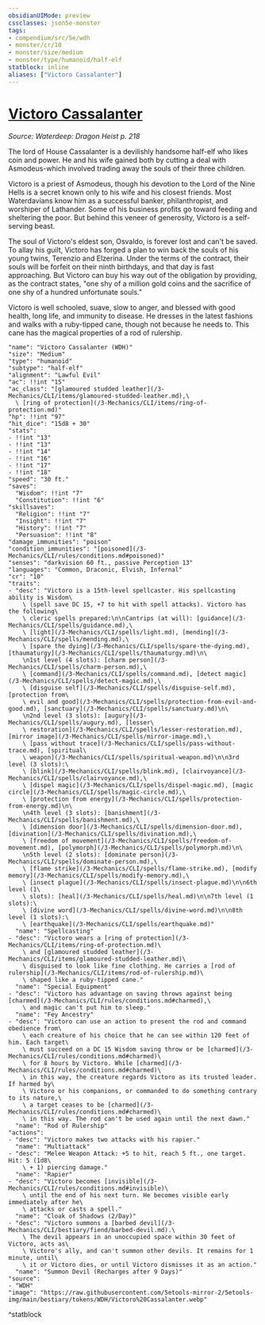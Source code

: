 ```yaml
---
obsidianUIMode: preview
cssclasses: json5e-monster
tags:
- compendium/src/5e/wdh
- monster/cr/10
- monster/size/medium
- monster/type/humanoid/half-elf
statblock: inline
aliases: ["Victoro Cassalanter"]
---
```

# [Victoro Cassalanter](3-Mechanics\CLI\bestiary\npc/victoro-cassalanter-wdh.md)
*Source: Waterdeep: Dragon Heist p. 218*  

The lord of House Cassalanter is a devilishly handsome half-elf who likes coin and power. He and his wife gained both by cutting a deal with Asmodeus-which involved trading away the souls of their three children.

Victoro is a priest of Asmodeus, though his devotion to the Lord of the Nine Hells is a secret known only to his wife and his closest friends. Most Waterdavians know him as a successful banker, philanthropist, and worshiper of Lathander. Some of his business profits go toward feeding and sheltering the poor. But behind this veneer of generosity, Victoro is a self-serving beast.

The soul of Victoro's eldest son, Osvaldo, is forever lost and can't be saved. To allay his guilt, Victoro has forged a plan to win back the souls of his young twins, Terenzio and Elzerina. Under the terms of the contract, their souls will be forfeit on their ninth birthdays, and that day is fast approaching. But Victoro can buy his way out of the obligation by providing, as the contract states, "one shy of a million gold coins and the sacrifice of one shy of a hundred unfortunate souls."

Victoro is well schooled, suave, slow to anger, and blessed with good health, long life, and immunity to disease. He dresses in the latest fashions and walks with a ruby-tipped cane, though not because he needs to. This cane has the magical properties of a rod of rulership.

```statblock
"name": "Victoro Cassalanter (WDH)"
"size": "Medium"
"type": "humanoid"
"subtype": "half-elf"
"alignment": "Lawful Evil"
"ac": !!int "15"
"ac_class": "[glamoured studded leather](/3-Mechanics/CLI/items/glamoured-studded-leather.md),\
  \ [ring of protection](/3-Mechanics/CLI/items/ring-of-protection.md)"
"hp": !!int "97"
"hit_dice": "15d8 + 30"
"stats":
- !!int "13"
- !!int "13"
- !!int "14"
- !!int "16"
- !!int "17"
- !!int "18"
"speed": "30 ft."
"saves":
  "Wisdom": !!int "7"
  "Constitution": !!int "6"
"skillsaves":
  "Religion": !!int "7"
  "Insight": !!int "7"
  "History": !!int "7"
  "Persuasion": !!int "8"
"damage_immunities": "poison"
"condition_immunities": "[poisoned](/3-Mechanics/CLI/rules/conditions.md#poisoned)"
"senses": "darkvision 60 ft., passive Perception 13"
"languages": "Common, Draconic, Elvish, Infernal"
"cr": "10"
"traits":
- "desc": "Victoro is a 15th-level spellcaster. His spellcasting ability is Wisdom\
    \ (spell save DC 15, +7 to hit with spell attacks). Victoro has the following\
    \ cleric spells prepared:\n\nCantrips (at will): [guidance](/3-Mechanics/CLI/spells/guidance.md),\
    \ [light](/3-Mechanics/CLI/spells/light.md), [mending](/3-Mechanics/CLI/spells/mending.md),\
    \ [spare the dying](/3-Mechanics/CLI/spells/spare-the-dying.md), [thaumaturgy](/3-Mechanics/CLI/spells/thaumaturgy.md)\n\
    \n1st level (4 slots): [charm person](/3-Mechanics/CLI/spells/charm-person.md),\
    \ [command](/3-Mechanics/CLI/spells/command.md), [detect magic](/3-Mechanics/CLI/spells/detect-magic.md),\
    \ [disguise self](/3-Mechanics/CLI/spells/disguise-self.md), [protection from\
    \ evil and good](/3-Mechanics/CLI/spells/protection-from-evil-and-good.md), [sanctuary](/3-Mechanics/CLI/spells/sanctuary.md)\n\
    \n2nd level (3 slots): [augury](/3-Mechanics/CLI/spells/augury.md), [lesser\
    \ restoration](/3-Mechanics/CLI/spells/lesser-restoration.md), [mirror image](/3-Mechanics/CLI/spells/mirror-image.md),\
    \ [pass without trace](/3-Mechanics/CLI/spells/pass-without-trace.md), [spiritual\
    \ weapon](/3-Mechanics/CLI/spells/spiritual-weapon.md)\n\n3rd level (3 slots):\
    \ [blink](/3-Mechanics/CLI/spells/blink.md), [clairvoyance](/3-Mechanics/CLI/spells/clairvoyance.md),\
    \ [dispel magic](/3-Mechanics/CLI/spells/dispel-magic.md), [magic circle](/3-Mechanics/CLI/spells/magic-circle.md),\
    \ [protection from energy](/3-Mechanics/CLI/spells/protection-from-energy.md)\n\
    \n4th level (3 slots): [banishment](/3-Mechanics/CLI/spells/banishment.md),\
    \ [dimension door](/3-Mechanics/CLI/spells/dimension-door.md), [divination](/3-Mechanics/CLI/spells/divination.md),\
    \ [freedom of movement](/3-Mechanics/CLI/spells/freedom-of-movement.md), [polymorph](/3-Mechanics/CLI/spells/polymorph.md)\n\
    \n5th level (2 slots): [dominate person](/3-Mechanics/CLI/spells/dominate-person.md),\
    \ [flame strike](/3-Mechanics/CLI/spells/flame-strike.md), [modify memory](/3-Mechanics/CLI/spells/modify-memory.md),\
    \ [insect plague](/3-Mechanics/CLI/spells/insect-plague.md)\n\n6th level (1\
    \ slots): [heal](/3-Mechanics/CLI/spells/heal.md)\n\n7th level (1 slots):\
    \ [divine word](/3-Mechanics/CLI/spells/divine-word.md)\n\n8th level (1 slots):\
    \ [earthquake](/3-Mechanics/CLI/spells/earthquake.md)"
  "name": "Spellcasting"
- "desc": "Victoro wears a [ring of protection](/3-Mechanics/CLI/items/ring-of-protection.md)\
    \ and [glamoured studded leather](/3-Mechanics/CLI/items/glamoured-studded-leather.md)\
    \ disguised to look like fine clothing. He carries a [rod of rulership](/3-Mechanics/CLI/items/rod-of-rulership.md)\
    \ shaped like a ruby-tipped cane."
  "name": "Special Equipment"
- "desc": "Victoro has advantage on saving throws against being [charmed](/3-Mechanics/CLI/rules/conditions.md#charmed),\
    \ and magic can't put him to sleep."
  "name": "Fey Ancestry"
- "desc": "Victoro can use an action to present the rod and command obedience from\
    \ each creature of his choice that he can see within 120 feet of him. Each target\
    \ must succeed on a DC 15 Wisdom saving throw or be [charmed](/3-Mechanics/CLI/rules/conditions.md#charmed)\
    \ for 8 hours by Victoro. While [charmed](/3-Mechanics/CLI/rules/conditions.md#charmed)\
    \ in this way, the creature regards Victoro as its trusted leader. If harmed by\
    \ Victoro or his companions, or commanded to do something contrary to its nature,\
    \ a target ceases to be [charmed](/3-Mechanics/CLI/rules/conditions.md#charmed)\
    \ in this way. The rod can't be used again until the next dawn."
  "name": "Rod of Rulership"
"actions":
- "desc": "Victoro makes two attacks with his rapier."
  "name": "Multiattack"
- "desc": "Melee Weapon Attack: +5 to hit, reach 5 ft., one target. Hit: 5 (1d8\
    \ + 1) piercing damage."
  "name": "Rapier"
- "desc": "Victoro becomes [invisible](/3-Mechanics/CLI/rules/conditions.md#invisible)\
    \ until the end of his next turn. He becomes visible early immediately after he\
    \ attacks or casts a spell."
  "name": "Cloak of Shadows (2/Day)"
- "desc": "Victoro summons a [barbed devil](/3-Mechanics/CLI/bestiary/fiend/barbed-devil.md).\
    \ The devil appears in an unoccupied space within 30 feet of Victoro, acts as\
    \ Victoro's ally, and can't summon other devils. It remains for 1 minute, until\
    \ it or Victoro dies, or until Victoro dismisses it as an action."
  "name": "Summon Devil (Recharges after 9 Days)"
"source":
- "WDH"
"image": "https://raw.githubusercontent.com/5etools-mirror-2/5etools-img/main/bestiary/tokens/WDH/Victoro%20Cassalanter.webp"
```
^statblock